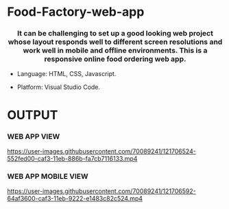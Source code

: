 # Food-Factory-web-app
<h3 align="center">It can be challenging to set up a good looking web project whose layout responds well to different screen resolutions and work well in mobile and offline environments.
This is a responsive online food ordering web app.</h3>

* Language: HTML, CSS, Javascript.

* Platform: Visual Studio Code.

# OUTPUT
<h3>WEB APP VIEW</h3>

https://user-images.githubusercontent.com/70089241/121706524-552fed00-caf3-11eb-886b-fa7cb7116133.mp4




<h3>WEB APP MOBILE VIEW</h3>

https://user-images.githubusercontent.com/70089241/121706592-64af3600-caf3-11eb-9222-e1483c82c524.mp4


